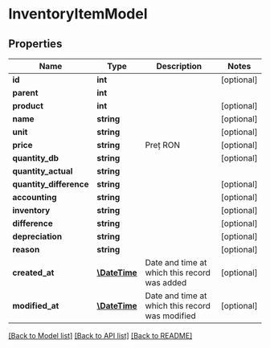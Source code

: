 # InventoryItemModel

## Properties
Name | Type | Description | Notes
------------ | ------------- | ------------- | -------------
**id** | **int** |  | [optional] 
**parent** | **int** |  | 
**product** | **int** |  | [optional] 
**name** | **string** |  | [optional] 
**unit** | **string** |  | [optional] 
**price** | **string** | Preț RON | [optional] 
**quantity_db** | **string** |  | [optional] 
**quantity_actual** | **string** |  | 
**quantity_difference** | **string** |  | [optional] 
**accounting** | **string** |  | [optional] 
**inventory** | **string** |  | [optional] 
**difference** | **string** |  | [optional] 
**depreciation** | **string** |  | [optional] 
**reason** | **string** |  | [optional] 
**created_at** | [**\DateTime**](\DateTime.md) | Date and time at which this record was added | [optional] 
**modified_at** | [**\DateTime**](\DateTime.md) | Date and time at which this record was modified | [optional] 

[[Back to Model list]](../README.md#documentation-for-models) [[Back to API list]](../README.md#documentation-for-api-endpoints) [[Back to README]](../README.md)


